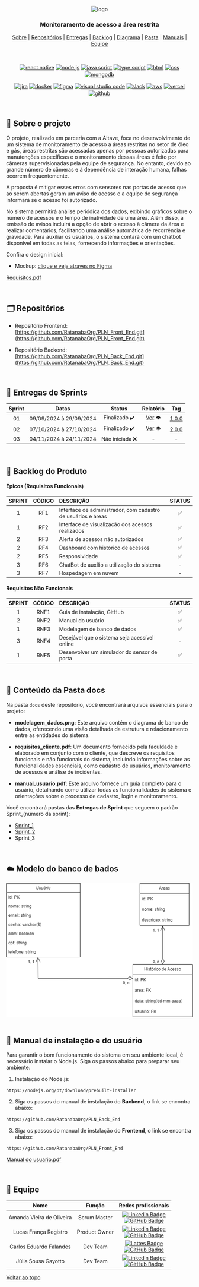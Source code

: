 <div align="center" id="menu">

![logo](https://github.com/RatanabaOrg/documentacao/assets/100284976/7b21818b-6819-48de-91a1-c8eda618f640)

<h3> Monitoramento de acesso a área restrita </h3>

<p>
    <a href="#sobre">Sobre</a> | 
    <a href="#repositorios">Repositórios</a> | 
    <a href="#entrega">Entregas</a> |
    <a href="#backlog">Backlog</a> |  
    <a href="#modelo">Diagrama</a> | 
    <a href="#pasta">Pasta</a> | 
    <a href="#manuais">Manuais</a> |
    <a href="#equipe">Equipe</a>
</p>

<br>

 <a href="https://pt-br.reactjs.org/" target="blank"><img align="center" src="https://img.shields.io/badge/React-20232A?style=for-the-badge&logo=react&logoColor=61DAFB" alt="react native"/></a> 
 <a href="https://nodejs.org/en/about/" target="blank"><img align="center" src="https://img.shields.io/badge/Node.js-20232A?style=for-the-badge&logo=node.js&logoColor=43853D" alt="node js"/></a>
 <a href="https://developer.mozilla.org/pt-BR/docs/Web/JavaScript" target="blank"><img align="center" src="https://img.shields.io/badge/JavaScript-20232A?style=for-the-badge&logo=javascript&logoColor=F7DF1E" alt="java script"/></a> 
 <a href="https://www.typescriptlang.org/" target="blank"><img align="center" src="https://img.shields.io/badge/TypeScript-20232A?style=for-the-badge&logo=typescript&logoColor=007ACC" alt="type script"/></a> 
 <a href="https://developer.mozilla.org/pt-BR/docs/Web/HTML" target="blank"><img align="center" src="https://img.shields.io/badge/HTML5-20232A?style=for-the-badge&logo=html5&logoColor=orange" alt="html"/></a>
 <a href="https://developer.mozilla.org/pt-BR/docs/Web/CSS" target="blank"><img align="center" src="https://img.shields.io/badge/CSS3-20232A?style=for-the-badge&logo=css3&logoColor=blue" alt="css"/></a> 
 <a href="https://www.mongodb.com/pt-br" target="blank"><img align="center" alt="mongodb" src="https://img.shields.io/badge/MongoDB-20232A?style=for-the-badge&logo=mongodb&logoColor=4EA94B" alt="mongo db"/></a> 

 <a href="https://www.atlassian.com/br/software/jira/guides/getting-started/introduction" target="blank"><img align="center" src="https://img.shields.io/badge/Jira-20232A?style=for-the-badge&logo=Jira&logoColor=blue" alt="jira"/></a>
 <a href="https://www.docker.com/" target="blank"><img align="center" src="https://img.shields.io/badge/Docker-20232A?style=for-the-badge&logo=docker&logoColor=2CA5E0" alt="docker"/></a>
 <a href="http://www.figma.com" target="blank"><img align="center" src="https://img.shields.io/badge/Figma-20232A?style=for-the-badge&logo=figma&logoColor=white" alt="figma"/></a> 
 <a href="https://code.visualstudio.com/" target="blank"><img align="center" src="https://img.shields.io/badge/Visual_Studio_Code-20232A?style=for-the-badge&logo=visual%20studio%20code&logoColor=blue" alt="visual studio code"/></a> 
 <a href="https://slack.com/intl/pt-br" target="blank"><img align="center" src="https://img.shields.io/badge/Slack-20232A?style=for-the-badge&logo=slack&logoColor=4A154B" alt="slack"/></a>
 <a href="https://aws.amazon.com/pt/free" target="blank"><img align="center" src="https://img.shields.io/badge/AWS-20232A?style=for-the-badge&logo=amazon-aws&logoColor=white" alt="aws"/></a>
 <a href="https://vercel.com/" target="blank"><img align="center" src="https://img.shields.io/badge/Vercel-20232A?style=for-the-badge&logo=vercel&logoColor=white" alt="vercel"/></a>
 <a href="https://github.com/" target="blank"><img align="center" src="https://img.shields.io/badge/GitHub-20232A?style=for-the-badge&logo=github&logoColor=white" alt="github"/></a> 

</div> 

<br>

<span id="sobre">

## :pencil: Sobre o projeto

O projeto, realizado em parceria com a Altave, foca no desenvolvimento de um sistema de monitoramento de acesso a áreas restritas no setor de óleo e gás, áreas restritas são acessadas apenas por pessoas autorizadas para manutenções específicas e o monitoramento dessas áreas é feito por câmeras supervisionadas pela equipe de segurança. No entanto, devido ao grande número de câmeras e à dependência de interação humana, falhas ocorrem frequentemente. 

A proposta é mitigar esses erros com sensores nas portas de acesso que ao serem abertas geram um aviso de acesso e a equipe de segurança informará se o acesso foi autorizado. 

No sistema permitirá análise periódica dos dados, exibindo gráficos sobre o número de acessos e o tempo de inatividade de uma área. Além disso, a emissão de avisos incluirá a opção de abrir o acesso à câmera da área e realizar comentários, facilitando uma análise automática de recorrência e gravidade. Para auxiliar os usuários, o sistema contará com um chatbot disponível em todas as telas, fornecendo informações e orientações.

Confira o design inicial:

 - Mockup: [clique e veja através no Figma](https://www.figma.com/design/BgIaM61bI3gERx69T6n6ap/API-6-Altave?node-id=0-1&t=5mNhBT41RAxAD8zG-1) 


[Requisitos.pdf](https://github.com/RatanabaOrg/PLN_Documentacao/blob/main/docs/requisitos_cliente.pdf?raw=true)

<br>

<span id="repositorios">

<h2> 🗂 Repositórios </h2>

- Repositório Frontend: [https://github.com/RatanabaOrg/PLN_Front_End.git](https://github.com/RatanabaOrg/PLN_Front_End.git)

- Repositório Backend: [https://github.com/RatanabaOrg/PLN_Back_End.git](https://github.com/RatanabaOrg/PLN_Back_End.git)

<br>

<span id="entrega">

## 🏁 Entregas de Sprints
| Sprint |         Datas           |      Status      |     Relatório     |   Tag   |
| :----: | :---------------------: | :--------------: | :---------------: | :------:|
|   01   | 09/09/2024 à 29/09/2024 |  Finalizado ✔️  | [Ver](https://github.com/RatanabaOrg/PLN_Documentacao/tree/main/docs/Sprint_1) 👁️ | [1.0.0](https://github.com/RatanabaOrg/PLN_Documentacao/releases/tag/v1.0.0)|
|   02   | 07/10/2024 à 27/10/2024 |  Finalizado ✔️  | [Ver](https://github.com/RatanabaOrg/PLN_Documentacao/tree/main/docs/Sprint_2) 👁️ | [2.0.0](https://github.com/RatanabaOrg/PLN_Documentacao/releases/tag/v2.0.0)|
|   03   | 04/11/2024 à 24/11/2024 |  Não iniciada ❌ | - | - |

<br>

<span id="backlog">  

## :pushpin: Backlog do Produto  

 #### Épicos (Requisitos Funcionais) 

| SPRINT | CÓDIGO | DESCRIÇÃO                                                                           | STATUS |
| :----: | :----: | :---------------------------------------------------------------------------------- | :----: |
|   1    |  RF1   | Interface de administrador, com cadastro de usuários e áreas                        |   ✅  |
|   1    |  RF2   | Interface de visualização dos acessos realizados                                    |   ✅  |
|   2    |  RF3   | Alerta de acessos não autorizados                                                   |   ✅  |
|   2    |  RF4   | Dashboard com histórico de acessos                                                  |   ✅  |
|   2    |  RF5   | Responsividade                                                                      |   ✅  |
|   3    |  RF6   | ChatBot de auxílio a utilização do sistema                                          |    -   |
|   3    |  RF7   | Hospedagem em nuvem                                                                 |    -   |

#### Requisitos Não Funcionais  

| SPRINT | CÓDIGO | DESCRIÇÃO                                            | STATUS |
| :----: | :----: | :--------------------------------------------------- | :----: |
|   1    |  RNF1  | Guia de instalação, GitHub                           |   ✅   |
|   2    |  RNF2  | Manual do usuário                                    |   ✅   |
|   1    |  RNF3  | Modelagem de banco de dados                          |   ✅   |
|   3    |  RNF4  | Desejável que o sistema seja acessível online        |    -   |
|   1    |  RNF5  | Desenvolver um simulador do sensor de porta          |   ✅   |

<br>

<span id="pasta">

## :file_folder: Conteúdo da Pasta docs

Na pasta `docs` deste repositório, você encontrará arquivos essenciais para o projeto:

- **modelagem_dados.png**: Este arquivo contém o diagrama de banco de dados, oferecendo uma visão detalhada da estrutura e relacionamento entre as entidades do sistema.

- **requisitos_cliente.pdf**: Um documento fornecido pela faculdade e elaborado em conjunto com o cliente, que descreve os requisitos funcionais e não funcionais do sistema, incluindo informações sobre as funcionalidades essenciais, como cadastro de usuários, monitoramento de acessos e análise de incidentes.

- **manual_usuario.pdf**: Este arquivo fornece um guia completo para o usuário, detalhando como utilizar todas as funcionalidades do sistema e orientações sobre o processo de cadastro, login e monitoramento.


Você encontrará pastas das **Entregas de Sprint** que seguem o padrão Sprint_(número da sprint): 
- [Sprint_1](https://github.com/RatanabaOrg/PLN_Documentacao/tree/main/docs/Sprint_1)
- [Sprint_2](https://github.com/RatanabaOrg/PLN_Documentacao/tree/main/docs/Sprint_2)
- Sprint_3

<br>

<span id="modelo">

 ## :cloud: Modelo do banco de bados
<div align="center">
    <img src="https://github.com/RatanabaOrg/PLN_Documentacao/blob/main/docs/modelagem_dados.png?raw=true" alt="Modelo de Dados">
</div>

<br>

 <span id="manuais">

 ## :scroll: Manual de instalação e do usuário

Para garantir o bom funcionamento do sistema em seu ambiente local, é necessário instalar o Node.js. Siga os passos abaixo para preparar seu ambiente:

1. Instalação do Node.js:

  ```
  https://nodejs.org/pt/download/prebuilt-installer
  ```

2. Siga os passos do manual de instalação do **Backend**, o link se encontra abaixo:

  ```
  https://github.com/RatanabaOrg/PLN_Back_End
  ```

3. Siga os passos do manual de instalação do **Frontend**, o link se encontra abaixo:

  ```
  https://github.com/RatanabaOrg/PLN_Front_End
  ```

[Manual do usuario.pdf](https://github.com/RatanabaOrg/PLN_Documentacao/blob/main/docs/manual_usuario.pdf?raw=true)

 <br>

<span id="equipe"> 

## :busts_in_silhouette: Equipe

|           Nome            |    Função     |        Redes profissionais        |
| :-----------------------: | :-----------: | :-------------------------------: |
| Amanda Vieira de Oliveira |  Scrum Master |  [![Linkedin Badge](https://img.shields.io/badge/Linkedin-blue?style=flat-square&logo=Linkedin&logoColor=white)](https://www.linkedin.com/in/amanda-vo/) <br> [![GitHub Badge](https://img.shields.io/badge/GitHub-111217?style=flat-square&logo=github&logoColor=white)](https://github.com/amandavo) |
|   Lucas França Registro   | Product Owner | [![Linkedin Badge](https://img.shields.io/badge/Linkedin-blue?style=flat-square&logo=Linkedin&logoColor=white)](https://www.linkedin.com) <br> [![GitHub Badge](https://img.shields.io/badge/GitHub-111217?style=flat-square&logo=github&logoColor=white)](https://github.com/LucasFrancaRegistro) |
|  Carlos Eduardo Falandes  |    Dev Team   | [![Lattes Badge](https://img.shields.io/badge/-Lattes-orange?style=flat-square&logo=GitBook&logoColor=white&link=http://lattes.cnpq.br/2433599000300626)](http://lattes.cnpq.br/3579183651868833) <br> [![GitHub Badge](https://img.shields.io/badge/GitHub-111217?style=flat-square&logo=github&logoColor=white)](https://github.com/Desduh) |
|    Júlia Sousa Gayotto    |    Dev Team   | [![Linkedin Badge](https://img.shields.io/badge/Linkedin-blue?style=flat-square&logo=Linkedin&logoColor=white)](https://www.linkedin.com/in/júlia-gayotto/) <br> [![GitHub Badge](https://img.shields.io/badge/GitHub-111217?style=flat-square&logo=github&logoColor=white)](https://github.com/JuliaGayotto) |

<a href="#menu">Voltar ao topo</a>
